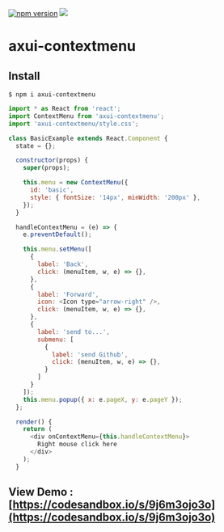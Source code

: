[![npm version](https://badge.fury.io/js/axui-contextmenu.svg)](https://badge.fury.io/js/axui-contextmenu)
[![](https://img.shields.io/npm/dm/axui-contextmenu.svg)](https://www.npmjs.com/package/axui-contextmenu)

# axui-contextmenu

## Install

```
$ npm i axui-contextmenu
```

```js
import * as React from 'react';
import ContextMenu from 'axui-contextmenu';
import 'axui-contextmenu/style.css';

class BasicExample extends React.Component {
  state = {};

  constructor(props) {
    super(props);

    this.menu = new ContextMenu({
      id: 'basic',
      style: { fontSize: '14px', minWidth: '200px' },
    });
  }

  handleContextMenu = (e) => {
    e.preventDefault();

    this.menu.setMenu([
      {
        label: 'Back',
        click: (menuItem, w, e) => {},
      },
      {
        label: 'Forward',
        icon: <Icon type="arrow-right" />,
        click: (menuItem, w, e) => {},
      },
      {
        label: 'send to...',
        submenu: [
          {
            label: 'send Github',
            click: (menuItem, w, e) => {},
          }
        ]
      }
    ]);
    this.menu.popup({ x: e.pageX, y: e.pageY });
  };

  render() {
    return (
      <div onContextMenu={this.handleContextMenu}>
        Right mouse click here
      </div>
    );
  }

```

## View Demo : [https://codesandbox.io/s/9j6m3ojo3o](https://codesandbox.io/s/9j6m3ojo3o)
